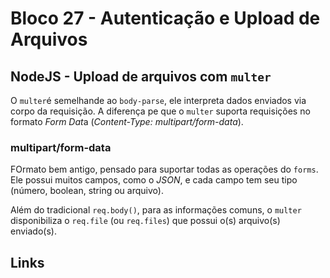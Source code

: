 # Bloco 27 - Autenticação e Upload de Arquivos

## NodeJS - Upload de arquivos com `multer`

O `multer`é semelhande ao `body-parse`, ele interpreta dados enviados via corpo da requisição. A diferença pe que o `multer` suporta requisições no formato *Form Dat*a (*Content-Type: multipart/form-data*).

### multipart/form-data

FOrmato bem antigo, pensado para suportar todas as operações do `forms`. Ele possui muitos campos, como o *JSON*, e cada campo tem seu tipo (número, boolean, string ou arquivo).

Além do tradicional `req.body()`, para as informações comuns, o `multer` disponibiliza o `req.file` (ou `req.files`) que possui o(s) arquivo(s) enviado(s).

## Links